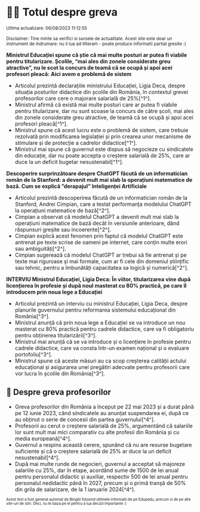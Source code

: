 # 👩‍🏫 Totul despre greva
<sub>Ultima actualizare: 06/08/2023 11:12:55</sub>

<sub>Disclaimer: Tine minte sa verifici si sursele de actualitate. Acest site este doar un instrument de indrumare: nu il lua ad litteram - poate produce informatii partial gresite :)</sub>

**Ministrul Educației spune că știe că mai multe posturi ar putea fi viabile pentru titularizare. Școlile, “mai ales din zonele considerate greu atractive”, nu le scot la concurs de teamă că se ocupă și apoi acei profesori pleacă: Aici avem o problemă de sistem**

- Articolul prezintă declarațiile ministrului Educației, Ligia Deca, despre situația posturilor didactice din școlile din România, în contextul grevei profesorilor care cere o majorare salarială de 25%[^1^].
- Ministrul afirmă că există mai multe posturi care ar putea fi viabile pentru titularizare, dar nu sunt scoase la concurs de către școli, mai ales din zonele considerate greu atractive, de teamă că se ocupă și apoi acei profesori pleacă[^1^].
- Ministrul spune că acest lucru este o problemă de sistem, care trebuie rezolvată prin modificarea legislației și prin crearea unor mecanisme de stimulare și de protecție a cadrelor didactice[^1^].
- Ministrul mai spune că guvernul este dispus să negocieze cu sindicatele din educație, dar nu poate accepta o creștere salarială de 25%, care ar duce la un deficit bugetar nesustenabil[^1^].

**Descoperire surprinzătoare despre ChatGPT făcută de un informatician român de la Stanford: a devenit mult mai slab la operațiuni matematice de bază. Cum se explică ”derapajul” Inteligenței Artificiale**

- Articolul prezintă descoperirea făcută de un informatician român de la Stanford, Andrei Cimpian, care a testat performanța modelului ChatGPT la operațiuni matematice de bază[^2^].
- Cimpian a observat că modelul ChatGPT a devenit mult mai slab la operațiuni matematice de bază decât în versiunile anterioare, dând răspunsuri greșite sau incoerente[^2^].
- Cimpian explică acest fenomen prin faptul că modelul ChatGPT este antrenat pe texte scrise de oameni pe internet, care conțin multe erori sau ambiguități[^2^].
- Cimpian sugerează că modelul ChatGPT ar trebui să fie antrenat și pe texte mai riguroase și mai formale, cum ar fi cele din domeniul științific sau tehnic, pentru a îmbunătăți capacitatea sa logică și numerică[^2^].

**INTERVIU Ministrul Educației, Ligia Deca: În viitor, titularizarea vine după licențierea în profesie și după noul masterat cu 80% practică, pe care îl introducem prin noua lege a Educației**

- Articolul prezintă un interviu cu ministrul Educației, Ligia Deca, despre planurile guvernului pentru reformarea sistemului educațional din România[^3^].
- Ministrul anunță că prin noua lege a Educației se va introduce un nou masterat cu 80% practică pentru cadrele didactice, care va fi obligatoriu pentru obținerea titularizării[^3^].
- Ministrul mai anunță că se va introduce și o licențiere în profesie pentru cadrele didactice, care va consta într-un examen național și o evaluare portofoliu[^3^].
- Ministrul spune că aceste măsuri au ca scop creșterea calității actului educațional și asigurarea unei pregătiri adecvate pentru profesorii care vor lucra în școlile din România[^3^].

## 🏫 Despre greva profesorilor

- Greva profesorilor din România a început pe 22 mai 2023 și a durat până pe 12 iunie 2023, când sindicatele au anunțat suspendarea ei, după ce au obținut o serie de concesii din partea guvernului[^4^].
- Profesorii au cerut o creștere salarială de 25%, argumentând că salariile lor sunt mult mai mici comparativ cu alte profesii din România și cu media europeană[^4^].
- Guvernul a respins această cerere, spunând că nu are resurse bugetare suficiente și că o creștere salarială de 25% ar duce la un deficit nesustenabil[^4^].
- După mai multe runde de negocieri, guvernul a acceptat să majoreze salariile cu 25%, dar în etape, acordând sume de 1500 de lei anual pentru personalul didactic și auxiliar, respectiv 500 de lei anual pentru personalul nedidactic până în 2027, precum și o primă tranșă de 50% din grila de salarizare, de la 1 ianuarie 2024[^4^].


<sub><sub>Acest text a fost generat automat de BingAI folosind ultimele informatii de pe Edupedu, precum si de pe alte site-uri de stiri. Deci, nu te baza pe el pentru a lua decizii importante :)</sub></sub>